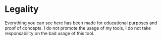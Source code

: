 # Legality

Everything you can see here has been made for educational purposes and proof of concepts. I do not promote the usage of my tools, I do not take responsability on the bad usage of this tool.
